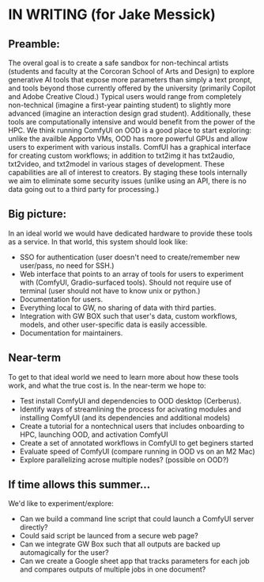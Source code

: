 # IN WRITING (for Jake Messick)

## Preamble:
The overal goal is to create a safe sandbox for non-techincal artists (students and faculty at the Corcoran School of Arts and Design) to explore generative AI tools that expose more parameters than simply a text pronpt, and tools beyond those currently offered by the university (primarily Copilot and Adobe Creative Cloud.) Typical users would range from completely non-technical (imagine a first-year painting student) to slightly more advanced (imagine an interaction design grad student). Additionally, these tools are computationally intensive and would benefit from the power of the HPC. We think running ComfyUI on OOD is a good place to start exploring: unlike the availble Apporto VMs, OOD has more powerful GPUs and allow users to experiment with various installs. ComfUI has a graphical interface for creating custom workflows; in addition to txt2img it has txt2audio, txt2video, and txt2model in various stages of development. These capabilities are all of interest to creators. By staging these tools internally we aim to eliminate some security issues (unlike using an API, there is no data going out to a third party for processing.)

## Big picture:
In an ideal world we would have dedicated hardware to provide these tools as a service. In that world, this system should look like:

+ SSO for authentication (user doesn't need to create/remember new user/pass, no need for SSH.)
+ Web interface that points to an array of tools for users to experiment with (ComfyUI, Gradio-surfaced tools). Should not require use of terminal (user should not have to know unix or python.)
+ Documentation for users.
+ Everything local to GW, no sharing of data with third parties.
+ Integration with GW BOX such that user's data, custom workflows, models, and other user-specific data is easily accessible.
+ Documentation for maintainers.

## Near-term
To get to that ideal world we need to learn more about how these tools work, and what the true cost is. In the near-term we hope to:
+ Test install ComfyUI and dependencies to OOD desktop (Cerberus).
+ Identify ways of streamlining the process for acivating modules and installing ComfyUI (and its dependencies and additional models)
+ Create a tutorial for a nontechnical users that includes onboarding to HPC, launching OOD, and activation ComfyUI
+ Create a set of annotated workflows in ComfyUI to get beginers started
+ Evaluate speed of ComfyUI (compare running in OOD vs on an M2 Mac)
+ Explore parallelizing acrose multiple nodes? (possible on OOD?)

## If time allows this summer...
We'd like to experiment/explore: 
+ Can we build a command line script that could launch a ComfyUI server directly?
+ Could said script be launced from a secure web page?
+ Can we integrate GW Box such that all outputs are backed up automagically for the user?
+ Can we create a Google sheet app that tracks parameters for each job and compares outputs of multiple jobs in one document?
